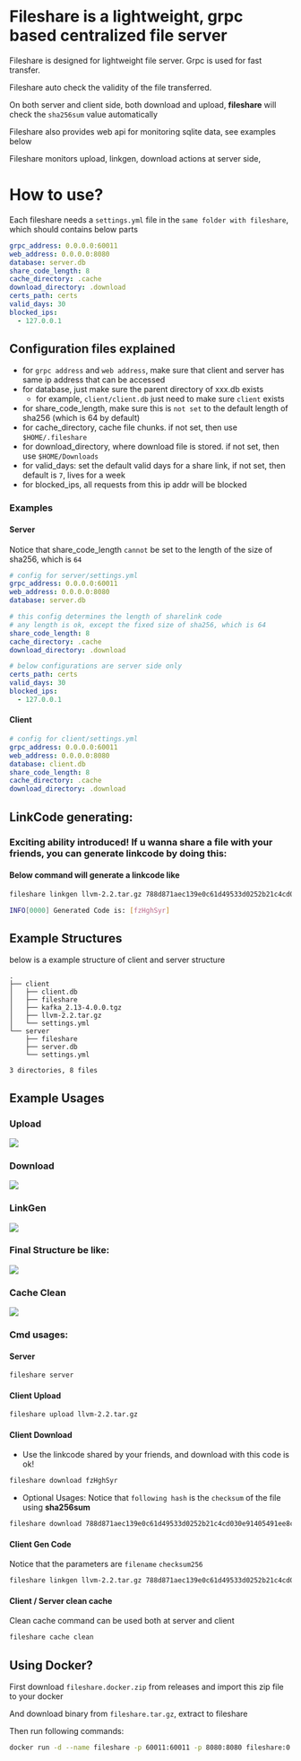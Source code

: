 # Fileshare is a lightweight, grpc based centralized file server
Fileshare is designed for lightweight file server. Grpc is used for fast transfer.

Fileshare auto check the validity of the file transferred.

On both server and client side, both download and upload, **fileshare** will check the `sha256sum` value automatically

Fileshare also provides web api for monitoring sqlite data, see examples below

Fileshare monitors upload, linkgen, download actions at server side,

# How to use?
Each fileshare needs a `settings.yml` file in the `same folder with fileshare`, which should contains below parts

``` yaml
grpc_address: 0.0.0.0:60011
web_address: 0.0.0.0:8080
database: server.db
share_code_length: 8
cache_directory: .cache
download_directory: .download
certs_path: certs
valid_days: 30
blocked_ips:
  - 127.0.0.1
```

## Configuration files explained

- for `grpc address` and `web address`, make sure that client and server has same ip address that can be accessed
- for database, just make sure the parent directory of xxx.db exists
    - for example, `client/client.db` just need to make sure `client` exists
- for share_code_length, make sure this is `not set` to the default length of sha256 (which is 64 by default)
- for cache_directory, cache file chunks. if not set, then use `$HOME/.fileshare`
- for download_directory, where download file is stored. if not set, then use `$HOME/Downloads`
- for valid_days: set the default valid days for a share link, if not set, then default is `7`, lives for a week
- for blocked_ips, all requests from this ip addr will be blocked

### Examples
#### Server
Notice that share_code_length `cannot` be set to the length of the size of sha256, which is `64`
``` yaml
# config for server/settings.yml
grpc_address: 0.0.0.0:60011
web_address: 0.0.0.0:8080
database: server.db

# this config determines the length of sharelink code
# any length is ok, except the fixed size of sha256, which is 64
share_code_length: 8
cache_directory: .cache
download_directory: .download

# below configurations are server side only
certs_path: certs
valid_days: 30
blocked_ips:
  - 127.0.0.1
```

#### Client
``` yaml
# config for client/settings.yml
grpc_address: 0.0.0.0:60011
web_address: 0.0.0.0:8080
database: client.db
share_code_length: 8
cache_directory: .cache
download_directory: .download
```

## LinkCode generating:
### Exciting ability introduced! If u wanna share a file with your friends, you can generate linkcode by doing this:

#### Below command will generate a linkcode like

``` sh
fileshare linkgen llvm-2.2.tar.gz 788d871aec139e0c61d49533d0252b21c4cd030e91405491ee8cb9b2d0311072
```

``` sh
INFO[0000] Generated Code is: [fzHghSyr]
```

## Example Structures
below is a example structure of client and server structure
```
.
├── client
│   ├── client.db
│   ├── fileshare
│   ├── kafka_2.13-4.0.0.tgz
│   ├── llvm-2.2.tar.gz
│   └── settings.yml
└── server
    ├── fileshare
    ├── server.db
    └── settings.yml

3 directories, 8 files
```

## Example Usages
### Upload
![](docs/pictures/upload.png)

### Download
![](docs/pictures/download.png)

### LinkGen
![](docs/pictures/linkgen.png)

### Final Structure be like:
![](docs/pictures/final-structure.png)

### Cache Clean
![](docs/pictures/cache-clean.png)

### Cmd usages:

#### Server
``` sh
fileshare server
```

#### Client Upload
``` sh
fileshare upload llvm-2.2.tar.gz
```

#### Client Download
- Use the linkcode shared by your friends, and download with this code is ok!
``` sh
fileshare download fzHghSyr
```

- Optional Usages: Notice that `following hash` is the `checksum` of the file using **sha256sum**
``` sh
fileshare download 788d871aec139e0c61d49533d0252b21c4cd030e91405491ee8cb9b2d0311072
```

#### Client Gen Code
Notice that the parameters are `filename` `checksum256`
``` sh
fileshare linkgen llvm-2.2.tar.gz 788d871aec139e0c61d49533d0252b21c4cd030e91405491ee8cb9b2d0311072
```

#### Client / Server clean cache
Clean cache command can be used both at server and client
``` sh
fileshare cache clean
```
## Using Docker?
First download `fileshare.docker.zip` from releases and import this zip file to your docker

And download binary from `fileshare.tar.gz`, extract to fileshare

Then run following commands:
``` sh
docker run -d --name fileshare -p 60011:60011 -p 8080:8080 fileshare:0.1.4
```
